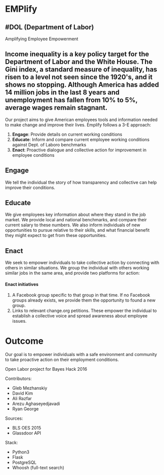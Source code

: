 # EMPlify
## #DOL (Department of Labor)
Amplifying Employee Empowerment

## Income inequality is a key policy target for the Department of Labor and the White House. The Gini index, a standard measure of inequality, has risen to a level not seen since the 1920's, and it shows no stopping. Although America has added 14 million jobs in the last 8 years and unemployment has fallen from 10% to 5%, average wages remain stagnant.

Our project aims to give American employees tools and information needed to make change and improve their lives. Emplify follows a 3-E approach:
1. **Engage**: Provide details on current working conditions
2. **Educate**: Inform and compare current employee working conditions against Dept. of Laboro benchmarks
3. **Enact**: Proactive dialogue and collective action for improvement in employee conditions

## Engage
We tell the individual the story of how transparency and collective can help improve their conditions.

## Educate
We give employees key information about where they stand in the job market. We provide local and national benchmarks, and compare their current salary to these numbers. We also inform individuals of new opportunities to pursue relative to their skills, and what financial benefit they might expect to get from these opportunities.

## Enact
We seek to empower individuals to take collective action by connecting with others in similar situations. We group the individual with others working similar jobs in the same area, and provide two platforms for action:

#### Enact initiatives
1. A Facebook group specific to that group in that time. If no Facebook groups already exists, we provide them the opportunity to found a new group.
2. Links to relevant change.org petitions. These empower the individual to establish a collective voice and spread awareness about employee issues.

# Outcome
Our goal is to empower individuals with a safe environment and community to take proactive action on their employment conditions.


Open Labor project for Bayes Hack 2016

Contributors:
- Gleb Mezhanskiy
- David Kim
- Ali Razfar
- Arezu Aghaseyedjavadi
- Ryan George


Sources:
- BLS OES 2015
- Glassdoor API

Stack:
- Python3
- Flask
- PostgreSQL
- Whoosh (full-text search)

